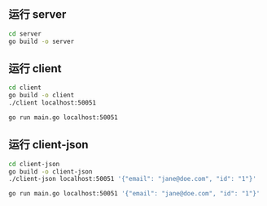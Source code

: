 ## 运行 server
```bash
cd server
go build -o server
```

## 运行 client
```bash
cd client
go build -o client
./client localhost:50051

go run main.go localhost:50051
```

## 运行 client-json
```bash
cd client-json
go build -o client-json
./client-json localhost:50051 '{"email": "jane@doe.com", "id": "1"}'

go run main.go localhost:50051 '{"email": "jane@doe.com", "id": "1"}'
```